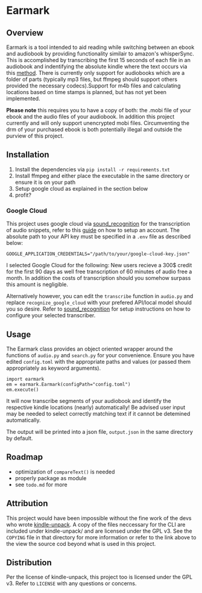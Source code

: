 # Earmark

## Overview
Earmark is a tool intended to aid reading while switching between an ebook and audiobook by providing functionality similair to amazon's whisperSync.
This is accomplished by transcribing the first 15 seconds of each file in an audiobook and indentifying the absolute kindle where the text occurs via this [method](https://wiki.mobileread.com/wiki/Page_numbers#Implementation). There is currently only support for audiobooks which are a folder of parts (typically mp3 files, but ffmpeg should support others provided the necessary codecs).Support for m4b files and calculating locations based on time stamps is planned, but has not yet been implemented. 

**Please note** this requires you to have a copy of both: the .mobi file of your ebook and the audio files of your audiobook. In addition this project currently and will only support unencrypted mobi files. Circumventing the drm of your purchased ebook is both potentially illegal and outside the purview of this project.

## Installation
1. Install the dependencies via `pip install -r requirements.txt`
2. Install ffmpeg and either place the executable in the same directory or ensure it is on your path
3. Setup google cloud as explained in the section below
4. profit?

### Google Cloud
This project uses google cloud via [sound_recognition](https://pypi.org/project/SpeechRecognition/) for the transcription of audio snippets, refer to this [guide](https://cloud.google.com/speech-to-text/docs/transcribe-api) on how to setup an account. The absolute path to your API key must be specified in a `.env` file as described below:
```
GOOGLE_APPLICATION_CREDENTIALS="/path/to/your/google-cloud-key.json"
```
I selected Google Cloud for the following: New users recieve a 300$ credit for the first 90 days as well free transcription of 60 minutes of audio free a month. In addition the costs of transcription should you somehow surpass this amount is negligible.


Alternatively however,  you can edit the `transcribe` function in `audio.py` and replace `recognize_google_cloud` with your prefered API/local model should you so desire. Refer to [sound_recognition](https://pypi.org/project/SpeechRecognition/) for setup instructions on how to configure your selected transcriber.


## Usage
The Earmark class provides an object oriented wrapper around the functions of `audio.py` and `search.py` for your convenience. Ensure you have edited `config.toml` with the appropriate paths and values (or passed them appropriately as keyword arguments). 
```
import earmark
em = earmark.Earmark(configPath="config.toml")
em.execute()
```
It will now transcribe segments of your audiobook and identify the respective kindle locations (nearly) automatically! Be advised user input may be needed to select correctly matching text if it cannot be detemined automatically.

The output will be printed into a json file, `output.json` in the same directory by default.


## Roadmap
- optimization of `compareText()` is needed
- properly package as module
- see `todo.md` for more

## Attribution
This project would have been impossible without the fine work of the devs who wrote [kindle-unpack](https://github.com/kevinhendricks/KindleUnpack). A copy of the files neccessary for the CLI are included under kindle-unpack/ and are licensed under the GPL v3. See the `COPYING` file in that directory for more information or refer to the link above to the view the source cod beyond what is used in this project. 

## Distribution
Per the license of kindle-unpack, this project too is licensed under the GPL v3. Refer to `LICENSE` with any questions or concerns. 

